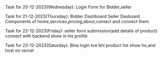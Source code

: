 Task for 20-12-2023(Wednesday): Login Form for Bidder,seller

Task for 21-12-2023(Thursday): Bidder Dashboard Seller Dasboard Components of home,services,pricing,about,contact and connect them

Task for 22-12-2023(Friday): seller form submission(add details of product) connect with backend show in his profile

Task for 23-12-2023(Saturday): Bina login kre bhi product list show ho,and host on vercel
